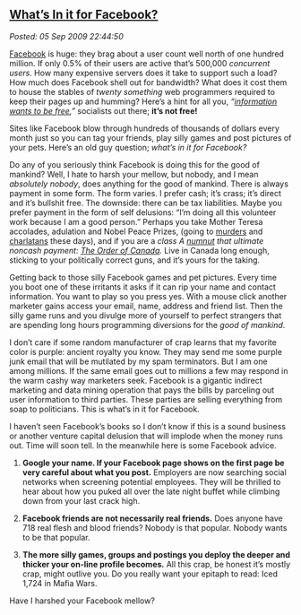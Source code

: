 [What’s In it for
Facebook?](http://bakerjd99.wordpress.com/2009/09/05/whats-in-it-for-facebook/)
-------------------------------------------------------------------------------------------------

*Posted: 05 Sep 2009 22:44:50*

[Facebook](http://www.facebook.com) is huge: they brag about a user
count well north of one hundred million. If only 0.5% of their users are
active that’s 500,000 *concurrent users.* How many expensive servers
does it take to support such a load? How much does Facebook shell out
for bandwidth? What does it cost them to house the stables of *twenty
something* web programmers required to keep their pages up and humming?
Here’s a hint for all you, *“[information wants to be
free](http://en.wikipedia.org/wiki/Information\_wants\_to\_be\_free),”*
socialists out there; **it’s not free!**

Sites like Facebook blow through hundreds of thousands of dollars every
month just so you can tag your friends, play silly games and post
pictures of your pets. Here’s an old guy question; *what’s in it for
Facebook?*

Do any of you seriously think Facebook is doing this for the good of
mankind? Well, I hate to harsh your mellow, but nobody, and I mean
*absolutely nobody*, does anything for the good of mankind. There is
always payment in some form. The form varies. I prefer cash; it’s crass;
it’s direct and it’s bullshit free. The downside: there can be tax
liabilities. Maybe you prefer payment in the form of self delusions:
“I’m doing all this volunteer work because I am a good person.” Perhaps
you take Mother Teresa accolades, adulation and Nobel Peace Prizes,
(going to
[murders](http://nobelprize.org/nobel\_prizes/peace/laureates/1994/arafat-bio.html)
and
[charlatans](http://nobelprize.org/nobel\_prizes/peace/laureates/2007/)
these days), and if you are a *class A
[numnut](http://www.urbandictionary.com/define.php?term=numnut) that
ultimate noncash payment: [The Order of
Canada](http://www.gg.ca/honours/nat-ord/oc/index\_e.asp).* Live in
Canada long enough, sticking to your politically correct guns, and it’s
yours for the taking.

Getting back to those silly Facebook games and pet pictures. Every time
you boot one of these irritants it asks if it can rip your name and
contact information. You want to play so you press yes. With a mouse
click another marketer gains access your email, name, address and friend
list. Then the silly game runs and you divulge more of yourself to
perfect strangers that are spending long hours programming diversions
for the *good of mankind*.

I don’t care if some random manufacturer of crap learns that my favorite
color is purple: ancient royalty you know. They may send me some purple
junk email that will be mutilated by my spam terminators. But I am one
among millions. If the same email goes out to millions a few may respond
in the warm cashy way marketers seek. Facebook is a gigantic indirect
marketing and data mining operation that pays the bills by parceling out
user information to third parties. These parties are selling everything
from soap to politicians. This is what’s in it for Facebook.

I haven’t seen Facebook’s books so I don’t know if this is a sound
business or another venture capital delusion that will implode when the
money runs out. Time will soon tell. In the meanwhile here is some
Facebook advice.

1.  **Google your name. If your Facebook page shows on the first page be
    very careful about what you post.** Employers are now searching
    social networks when screening potential employees. They will be
    thrilled to hear about how you puked all over the late night buffet
    while climbing down from your last crack high.

2.  **Facebook friends are not necessarily real friends.** Does anyone
    have 718 real flesh and blood friends? Nobody is that popular.
    Nobody wants to be that popular.

3.  **The more silly games, groups and postings you deploy the deeper
    and thicker your on-line profile becomes.** All this crap, be honest
    it’s mostly crap, might outlive you. Do you really want your epitaph
    to read: Iced 1,724 in Mafia Wars.

Have I harshed your Facebook mellow?
